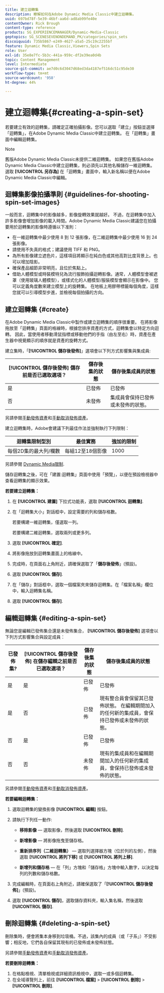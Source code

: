 ```yaml
---
title: 建立迴轉集
description: 瞭解如何在Adobe Dynamic Media Classic中建立迴轉集。
uuid: 697bd78f-5e39-46bf-aa6d-ad8ab99fe40e
contentOwner: Rick Brough
content-type: reference
products: SG_EXPERIENCEMANAGER/Dynamic-Media-Classic
geptopics: SG_SCENESEVENONDEMAND_PK/categories/spin_sets
discoiquuid: 735b5867-e249-4627-a5a5-25c19c2255bf
feature: Dynamic Media Classic,Viewers,Spin Sets
role: User
exl-id: 35e8e7fc-5b3c-441a-959c-df2e39ea0d4b
topic: Content Management
level: Intermediate
source-git-commit: ae7d0c6d3047d68ed3da4187ef516dc51c95de30
workflow-type: tm+mt
source-wordcount: '958'
ht-degree: 44%

---
```


# 建立迴轉集{#creating-a-spin-set}

若要建立有效的迴轉集，請確定正確拍攝影像。您可以選取「建立」按鈕並選擇「迴轉集」，在Adobe Dynamic Media Classic中建立迴轉集。 在「迴轉集」畫面中編輯迴轉集。

>[!NOTE]
>
>舊版Adobe Dynamic Media Classic未提供二維迴轉集。 如果您在舊版Adobe Dynamic Media Classic中建立迴轉集，則必須先以其他名稱儲存一維迴轉集。 選取 **[!UICONTROL 另存為]** 在「迴轉集」畫面中，輸入新名稱以便在Adobe Dynamic Media Classic中編輯。

## 迴轉集影像拍攝準則 {#guidelines-for-shooting-spin-set-images}

一般而言，迴轉集中的影像越多，影像旋轉效果就越好。 不過，在迴轉集中加入許多影像會增加影像的載入時間。Adobe Dynamic Media Classic建議您在拍攝要用於迴轉集的影像時遵循以下准則：

* 在一維迴轉集中最少使用 8 到 12 張影像，在二維迴轉集中最少使用 16 到 24 張影像。
* 請使用不失真的格式；建議使用 TIFF 和 PNG。
* 為所有影像建立遮色片，這樣項目將顯示在純白色或其他高對比度背景上。也可以增加陰影。
* 確保產品細節非常明亮，且位於焦點上。
* 借助人體模型或時裝模特兒為流行服飾拍攝迴轉影像。通常，人體模型會被遮罩（使用玻璃人體模型），或樣式化的人體模型/服裝模型會顯示在影像中。 您可以定義角度數來建立模型上的旋轉集。 在地板上用膠帶標籤每個角度，這樣您就可以引導模型步進，並檢視每個拍攝的方向。

## 建立迴轉集 {#create}

在Adobe Dynamic Media Classic中製作或建立迴轉集的順序很重要。 在將影像拖放至「迴轉集」頁面的格線時，根據您排序資產的方式，迴轉集會以特定方向迴轉。 因此，當使用者移動滑鼠指標或移動他們的手指（由左至右）時，資產在產生器中視覺顯示的順序就是資產的旋轉方式。

建立集時，「**[!UICONTROL 儲存後發佈]**」選項會以下列方式影響集與集成員:

| **[!UICONTROL 儲存後發佈]** 儲存前是否已選取選項？ | 儲存後集的狀態 | 儲存後集成員的狀態 |
| --- | --- | --- |
| 是 | 已發佈 | 已發佈 |
| 否 | 未發佈 | 集成員會保持已發佈或未發佈的狀態。 |

另請參閱[手動發佈資產](publishing-files.md#manually-publishing-assets)和[手動取消發佈資產](publishing-files.md#manually-unpublishing-assets)。

建立迴轉集時，Adobe會建議下列最佳作法並強制執行下列限制：

| 迴轉集限制型別 | 最佳實務 | 強加的限制 |
| --- | --- | --- |
| 每個2D集的最大列/欄數 | 每組12至18個影像 | 1000 |

另請參閱 [Dynamic Media限制](/help/using/limitations.md).

儲存迴轉集之後，可在「建置:迴轉集」頁面中使用「預覽」，以便在預設檢視器中查看迴轉集的顯示效果。

**若要建立迴轉集：**

1. 在 **[!UICONTROL 建置]** 下拉式功能表，選取 **[!UICONTROL 迴轉集]**.
1. 在「迴轉集大小」對話框中，設定需要的列和儲存格數。

   若要構建一維迴轉集，僅選取一列。

   若要構建二維迴轉集，選取兩列或更多列。

1. 選取 **[!UICONTROL 確定]**.
1. 將影像拖放到迴轉集畫面上的格線中。
1. 完成時，在頁面右上角附近，請確保選取了「**儲存後發佈**」(預設)。
1. 選取 **[!UICONTROL 儲存]**.
1. 在「儲存」對話框中，選取一個檔案夾來儲存迴轉集。在「檔案名稱」欄位中，輸入迴轉集名稱。
1. 選取 **[!UICONTROL 儲存]**.

## 編輯迴轉集 {#editing-a-spin-set}

無論您是編輯已發佈集合還是未發佈集合， **[!UICONTROL 儲存後發佈]** 選項會以下列方式影響集合與設定成員：

| 已發佈集? | **[!UICONTROL 儲存後發佈]** 在儲存編輯之前是否已選取選項？ | 儲存後集的狀態 | 儲存後集成員的狀態 |
| --- | --- | --- | --- |
| 是 | 是 | 已發佈 | 已發佈 |
| 是 | 否 | 已發佈 | 現有整合員會保留其已發佈狀態。 在編輯期間加入的任何新的集成員，會保持已發佈或未發佈的狀態。 |
| 否 | 是 | 已發佈 | 已發佈 |
| 否 | 否 | 未發佈 | 現有的集成員和在編輯期間加入的任何新的集成員，會保持已發佈或未發佈的狀態。 |

另請參閱[手動發佈資產](publishing-files.md#manually-publishing-assets)和[手動取消發佈資產](publishing-files.md#manually-unpublishing-assets)。

**若要編輯迴轉集：**

1. 選取迴轉集的變換影像 **[!UICONTROL 編輯]** 按鈕。
1. 請執行下列任一動作:

   * **移除影像**  — 選取影像，然後選取 **[!UICONTROL 刪除]**.

   * **新增影像**  — 將影像拖曳至儲存格。

   * **重新排序列（二維迴轉集）**  — 選取列選擇器方塊（位於列的左側），然後選取 **[!UICONTROL 將列下移]** 或 **[!UICONTROL 將列上移]**.

   * **新增列和儲存格**  — 在「列」方塊和「儲存格」方塊中輸入數字，以決定每列的列數和儲存格數。

1. 完成編輯時，在頁面右上角附近，請確保選取了「**[!UICONTROL 儲存後發佈]**」(預設)。
1. 選取 **[!UICONTROL 儲存]**，選取儲存資料夾，輸入集名稱，然後選取 **[!UICONTROL 儲存]**.

## 刪除迴轉集 {#deleting-a-spin-set}

刪除集時，便會將集本身移到垃圾桶。不過，該集內的成員（或「子系」）不受影響；相反地，它們各自保留其現有的已發佈或未發佈狀態。

另請參閱[手動發佈資產](publishing-files.md#manually-publishing-assets)和[手動取消發佈資產](publishing-files.md#manually-unpublishing-assets)。

**若要刪除迴轉集：**

1. 在格點檢視、清單檢視或詳細資訊檢視中，選取一或多個迴轉集。
1. 在全域導覽列上，前往 **[!UICONTROL 檔案]** > **[!UICONTROL 刪除]** > **[!UICONTROL 刪除]**.
